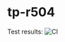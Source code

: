 # tp-r504

Test results: ![CI](https://github.com/ToToreFR/tp-r504/actions/workflows/pytest.yml/badge.svg)
